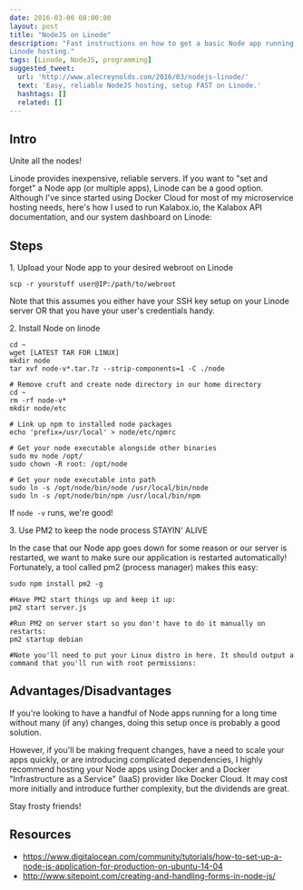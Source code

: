 ```yaml
---
date: 2016-03-06 08:00:00
layout: post
title: "NodeJS on Linode"
description: "Fast instructions on how to get a basic Node app running on
Linode hosting."
tags: [Linode, NodeJS, programming]
suggested_tweet:
  url: 'http://www.alecreynolds.com/2016/03/nodejs-linode/'
  text: 'Easy, reliable NodeJS hosting, setup FAST on Linode.'
  hashtags: []
  related: []
---
```


## Intro

Unite all the nodes!

Linode provides inexpensive, reliable servers. If you want to "set and forget"
a Node app (or multiple apps), Linode can be a good option. Although I've since
started using Docker Cloud for most of my microservice hosting needs, here's
how I used to run Kalabox.io, the Kalabox API documentation, and our system
dashboard on Linode:

## Steps

1\. Upload your Node app to your desired webroot on Linode

    scp -r yourstuff user@IP:/path/to/webroot

Note that this assumes you either have your SSH key setup on your Linode server
OR that you have your user's credentials handy.

2\. Install Node on linode

```
cd ~
wget [LATEST TAR FOR LINUX]
mkdir node
tar xvf node-v*.tar.?z --strip-components=1 -C ./node

# Remove cruft and create node directory in our home directory
cd ~
rm -rf node-v*
mkdir node/etc

# Link up npm to installed node packages
echo 'prefix=/usr/local' > node/etc/npmrc

# Get your node executable alongside other binaries
sudo mv node /opt/
sudo chown -R root: /opt/node

# Get your node executable into path
sudo ln -s /opt/node/bin/node /usr/local/bin/node
sudo ln -s /opt/node/bin/npm /usr/local/bin/npm
```

If `node -v` runs, we're good!

3\. Use PM2 to keep the node process STAYIN' ALIVE

  In the case that our Node app goes down for some reason or our server is
  restarted, we want to make sure our application is restarted automatically!
  Fortunately, a tool called pm2 (process manager) makes this easy:

  ```
  sudo npm install pm2 -g

  #Have PM2 start things up and keep it up:
  pm2 start server.js

  #Run PM2 on server start so you don't have to do it manually on restarts:
  pm2 startup debian

  #Note you'll need to put your Linux distro in here. It should output a command that you'll run with root permissions:
  ```

## Advantages/Disadvantages

If you're looking to have a handful of Node apps running for a long time without
many (if any) changes, doing this setup once is probably a good solution.

However, if you'll be making frequent changes, have a need to scale your apps
quickly, or are introducing complicated dependencies, I highly recommend
hosting your Node apps using Docker and a Docker "Infrastructure as a Service"
(IaaS) provider like Docker Cloud. It may cost more initially and introduce
further complexity, but the dividends are great.

Stay frosty friends!

## Resources

- https://www.digitalocean.com/community/tutorials/how-to-set-up-a-node-js-application-for-production-on-ubuntu-14-04
- http://www.sitepoint.com/creating-and-handling-forms-in-node-js/